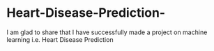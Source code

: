 # Heart-Disease-Prediction-
I am glad to share that I have successfully made a project on machine learning i.e. Heart Disease Prediction

